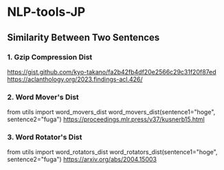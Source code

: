 # NLP-tools-JP
## Similarity Between Two Sentences
### 1. Gzip Compression Dist
https://gist.github.com/kyo-takano/fa2b42fb4df20e2566c29c31f20f87ed
https://aclanthology.org/2023.findings-acl.426/
### 2. Word Mover's Dist
from utils import word_movers_dist
word_movers_dist(sentence1="hoge", sentence2="fuga")
https://proceedings.mlr.press/v37/kusnerb15.html
### 3. Word Rotator's Dist
from utils import word_rotators_dist
word_rotators_dist(sentence1="hoge", sentence2="fuga")
https://arxiv.org/abs/2004.15003
